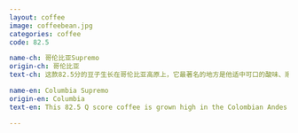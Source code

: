 ```yaml
---
layout: coffee
image: coffeebean.jpg
categories: coffee
code: 82.5

name-ch: 哥伦比亚Supremo
origin-ch: 哥伦比亚
text-ch: 这款82.5分的豆子生长在哥伦比亚高原上，它最著名的地方是他适中可口的酸味、顺滑的口感、和坚果的风味。是一款绝对适合刚刚接触精品咖啡的新人尝试的豆子。

name-en: Columbia Supremo
origin-en: Columbia
text-en: This 82.5 Q score coffee is grown high in the Colombian Andes and is famous for its pleasant acidity, smooth finish, nutty overtones and rich full body.  The pleasant soft green apple and almond taste with a clean, candy sweet aftertaste make this a much sought after coffee for aficionados everywhere.

---
```

